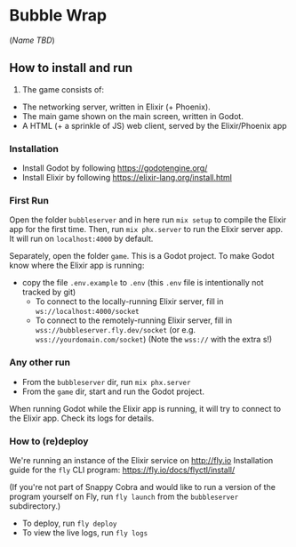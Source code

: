 # Bubble Wrap

(_Name TBD_)

## How to install and run

1. The game consists of:
  - The networking server, written in Elixir (+ Phoenix).
  - The main game shown on the main screen, written in Godot.
  - A HTML (+ a sprinkle of JS) web client, served by the Elixir/Phoenix app

### Installation

- Install Godot by following https://godotengine.org/
- Install Elixir by following https://elixir-lang.org/install.html

### First Run

Open the folder `bubbleserver` and in here run `mix setup` to compile the Elixir app for the first time.
Then, run `mix phx.server` to run the Elixir server app.
It will run on `localhost:4000` by default.


Separately, open the folder `game`. This is a Godot project.
To make Godot know where the Elixir app is running: 
- copy the file `.env.example` to `.env` (this `.env` file is intentionally not tracked by git)
  - To connect to the locally-running Elixir server, fill in `ws://localhost:4000/socket`
  - To connect to the remotely-running Elixir server, fill in `wss://bubbleserver.fly.dev/socket` (or e.g. `wss://yourdomain.com/socket`) (Note the `wss://` with the extra s!)

### Any other run

- From the `bubbleserver` dir, run `mix phx.server`
- From the `game` dir, start and run the Godot project.

When running Godot while the Elixir app is running, it will try to connect to the Elixir app. Check its logs for details.

### How to (re)deploy

We're running an instance of the Elixir service on http://fly.io
Installation guide for the `fly` CLI program: https://fly.io/docs/flyctl/install/

(If you're not part of Snappy Cobra and would like to run a version of the program yourself on Fly,
run `fly launch` from the `bubbleserver` subdirectory.)

- To deploy, run `fly deploy`
- To view the live logs, run `fly logs`

